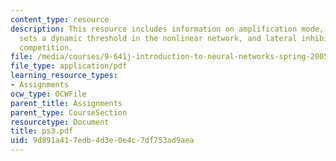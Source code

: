 ```yaml
---
content_type: resource
description: This resource includes information on amplification mode, global inhibition
  sets a dynamic threshold in the nonlinear network, and lateral inhibition mediates
  competition.
file: /media/courses/9-641j-introduction-to-neural-networks-spring-2005/9d891a417edb4d3e0e4c7df753ad9aea_ps3.pdf
file_type: application/pdf
learning_resource_types:
- Assignments
ocw_type: OCWFile
parent_title: Assignments
parent_type: CourseSection
resourcetype: Document
title: ps3.pdf
uid: 9d891a41-7edb-4d3e-0e4c-7df753ad9aea
---
```

